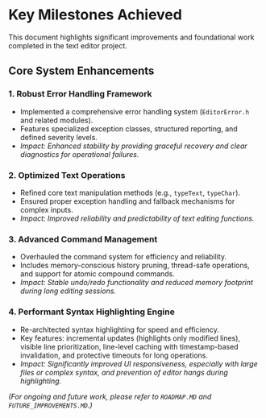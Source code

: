 # Key Milestones Achieved

This document highlights significant improvements and foundational work completed in the text editor project.

## Core System Enhancements

### 1. Robust Error Handling Framework
- Implemented a comprehensive error handling system (`EditorError.h` and related modules).
- Features specialized exception classes, structured reporting, and defined severity levels.
- *Impact: Enhanced stability by providing graceful recovery and clear diagnostics for operational failures.*

### 2. Optimized Text Operations
- Refined core text manipulation methods (e.g., `typeText`, `typeChar`).
- Ensured proper exception handling and fallback mechanisms for complex inputs.
- *Impact: Improved reliability and predictability of text editing functions.*

### 3. Advanced Command Management
- Overhauled the command system for efficiency and reliability.
- Includes memory-conscious history pruning, thread-safe operations, and support for atomic compound commands.
- *Impact: Stable undo/redo functionality and reduced memory footprint during long editing sessions.*

### 4. Performant Syntax Highlighting Engine
- Re-architected syntax highlighting for speed and efficiency.
- Key features: incremental updates (highlights only modified lines), visible line prioritization, line-level caching with timestamp-based invalidation, and protective timeouts for long operations.
- *Impact: Significantly improved UI responsiveness, especially with large files or complex syntax, and prevention of editor hangs during highlighting.*

*(For ongoing and future work, please refer to `ROADMAP.MD` and `FUTURE_IMPROVEMENTS.MD`.)* 